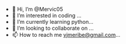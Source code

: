 - 👋 Hi, I’m @Mervic05
- 👀 I’m interested in coding ...
- 🌱 I’m currently learning python...
- 💞️ I’m looking to collaborate on ...
- 📫 How to reach me vjmeribe@gmail.com...

<!---
Mervic05/Mervic05 is a ✨ special ✨ repository because its `README.md` (this file) appears on your GitHub profile.
You can click the Preview link to take a look at your changes.
--->
